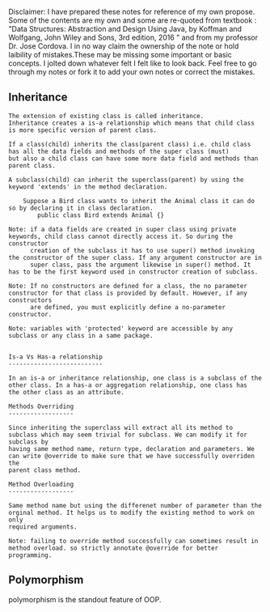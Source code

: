 Disclaimer: I have prepared these notes for reference of my own propose. Some of the contents are my own and some are re-quoted from textbook : "Data Structures: 
            Abstraction and Design Using Java, by Koffman and Wolfgang, John Wiley and Sons, 3rd edition, 2016 " and from my professor Dr. Jose Cordova.
            I in no way claim the ownership of the note or hold laibility of mistakes.These may be missing some important or basic concepts. I jolted down
            whatever felt I felt like to look back. Feel free to go through my notes or fork it to add your own notes or correct the mistakes. 

Inheritance
------------

    The extension of existing class is called inheritance.
    Inheritance creates a is-a relationship which means that child class is more specific version of parent class.

    If a class(child) inherits the class(parent class) i.e. child class has all the data fields and methods of the super class (must)
    but also a child class can have some more data field and methods than parent class.

    A subclass(child) can inherit the superclass(parent) by using the keyword 'extends' in the method declaration.

        Suppose a Bird class wants to inherit the Animal class it can do so by declaring it in class declaration.
            public class Bird extends Animal {}

    Note: if a data fields are created in super class using private keywords, child class cannot directly access it. So during the constructor
          creation of the subclass it has to use super() method invoking the constructor of the super class. If any argument constructor are in
          super class, pass the argument likewise in super() method. It has to be the first keyword used in constructor creation of subclass.

    Note: If no constructors are defined for a class, the no parameter constructor for that class is provided by default. However, if any constructors 
          are defined, you must explicitly define a no-parameter constructor.

    Note: variables with 'protected' keyword are accessible by any subclass or any class in a same package.


    Is-a Vs Has-a relationship
    --------------------------

    In an is-a or inheritance relationship, one class is a subclass of the other class. In a has-a or aggregation relationship, one class has
    the other class as an attribute.

    Methods Overriding
    ------------------

    Since inheriting the superclass will extract all its method to subclass which may seem trivial for subclass. We can modify it for subclass by
    having same method name, return type, declaration and parameters. We can write @override to make sure that we have successfully overriden the 
    parent class method. 

    Method Overloading
    ------------------

    Same method name but using the differenet number of parameter than the orginal method. It helps us to modify the existing method to work on only
    required arguments.
    
    Note: failing to override method successfully can sometimes result in method overload. so strictly annotate @override for better programming.



Polymorphism
------------

polymorphism is the standout feature of OOP.


    


